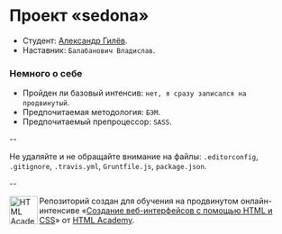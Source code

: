 # Проект «sedona»

* Студент: [Александр Гилёв](https://htmlacademy.ru/profile/id81981).
* Наставник: `Балабанович Владислав`.

### Немного о себе

* Пройден ли базовый интенсив: `нет, я сразу записался на продвинутый`.
* Предпочитаемая методология: `БЭМ`.
* Предпочитаемый препроцессор: `SASS`.

--

Не удаляйте и не обращайте внимание на файлы: `.editorconfig`, `.gitignore`, `.travis.yml`, `Gruntfile.js`, `package.json`.

--

<a href="https://htmlacademy.ru/advanced_intensive"><img align="left" width="50" height="50" title="HTML Academy" src="https://htmlacademy.ru/static/img/logo-github.svg"></a>

Репозиторий создан для обучения на продвинутом онлайн-интенсиве «[Создание веб-интерфейсов с помощью HTML и CSS](https://htmlacademy.ru/advanced_intensive)» от [HTML Academy](https://htmlacademy.ru).
